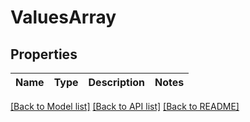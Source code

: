 # ValuesArray

## Properties

| Name | Type | Description | Notes |
| ---- | ---- | ----------- | ----- |


[[Back to Model list]](../README.md#documentation-for-models)
[[Back to API list]](../README.md#documentation-for-api-endpoints)
[[Back to README]](../README.md)
